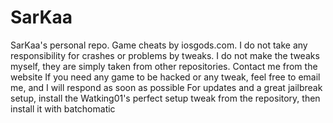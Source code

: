 # SarKaa
SarKaa's personal repo.
Game cheats by iosgods.com.
I do not take any responsibility for crashes or problems by tweaks.
I do not make the tweaks myself, they are simply taken from other repositories.
Contact me from the website
If you need any game to be hacked or any tweak, feel free to email me, and I will respond as soon as possible
For updates and a great jailbreak setup, install the Watking01's perfect setup tweak from the repository, then install it with batchomatic
